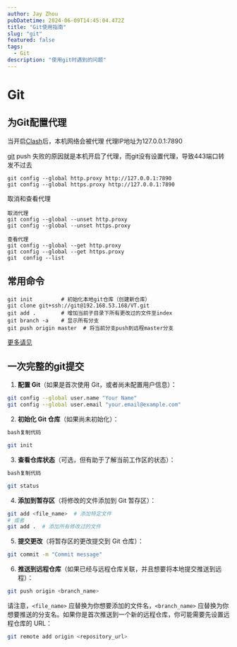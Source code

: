 ```yaml
---
author: Jay Zhou
pubDatetime: 2024-06-09T14:45:04.472Z
title: "Git使用指南"
slug: "git"
featured: false
tags:
  - Git
description: "使用git时遇到的问题"
---
```

# Git

## 为Git配置代理

当开启[Clash](https://so.csdn.net/so/search?q=Clash&spm=1001.2101.3001.7020)后，本机网络会被代理  代理IP地址为127.0.0.1:7890

[git](https://so.csdn.net/so/search?q=git&spm=1001.2101.3001.7020) push 失败的原因就是本机开启了代理，而git没有设置代理，导致443端口转发不过去

```
git config --global http.proxy http://127.0.0.1:7890
git config --global https.proxy http://127.0.0.1:7890
```

取消和查看代理

```
取消代理
git config --global --unset http.proxy
git config --global --unset https.proxy

查看代理
git config --global --get http.proxy
git config --global --get https.proxy
git  config --list
```

## 常用命令

```
git init         # 初始化本地git仓库（创建新仓库）
git clone git+ssh://git@192.168.53.168/VT.git
git add .        # 增加当前子目录下所有更改过的文件至index
git branch -a    # 显示所有分支
git push origin master  # 将当前分支push到远程master分支
```

[更多请见](https://developer.aliyun.com/article/948081)



## 一次完整的git提交

1. **配置 Git**（如果是首次使用 Git，或者尚未配置用户信息）：

```bash
git config --global user.name "Your Name"  
git config --global user.email "your.email@example.com"
```

2. **初始化 Git 仓库**（如果尚未初始化）：

```bash
bash复制代码

git init
```

3. **查看仓库状态**（可选，但有助于了解当前工作区的状态）：

```bash
bash复制代码

git status
```

4. **添加到暂存区**（将修改的文件添加到 Git 暂存区）：

```bash
git add <file_name>  # 添加特定文件  
# 或者  
git add .  # 添加所有修改过的文件
```

5. **提交更改**（将暂存区的更改提交到 Git 仓库）：

```bash
git commit -m "Commit message"
```

6. **推送到远程仓库**（如果已经与远程仓库关联，并且想要将本地提交推送到远程）：

```bash
git push origin <branch_name>
```

请注意，`<file_name>` 应替换为你想要添加的文件名，`<branch_name>` 应替换为你想要推送的分支名。如果你是首次推送到一个新的远程仓库，你可能需要先设置远程仓库的 URL：

```bash
git remote add origin <repository_url>
```
